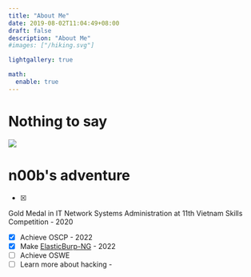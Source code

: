 ```yaml
---
title: "About Me"
date: 2019-08-02T11:04:49+08:00
draft: false
description: "About Me"
#images: ["/hiking.svg"]

lightgallery: true

math:
  enable: true
---
```

# **Nothing to say**
<img src="/about/hiking.svg">

# n00b's adventure

- [x] 
Gold Medal in IT Network Systems Administration at 11th Vietnam Skills Competition - 2020
- [x] Achieve OSCP - 2022
- [x] Make [ElasticBurp-NG](https://github.com/n00b-bot/Elasticburp-NG) - 2022
- [ ] Achieve OSWE
- [ ] Learn more about hacking - <i class="fa-solid fa-infinity"></i>